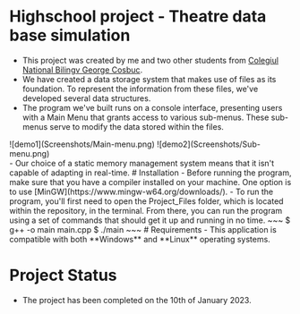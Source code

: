 # Highschool project - Theatre data base simulation
- This project was created by me and two other students from [Colegiul National Bilingv George Cosbuc](http://cosbucbilingv.ro/). 
- We have created a data storage system that makes use of files as its foundation. To represent the information from these files, we've developed several data structures.
- The program we've built runs on a console interface, presenting users with a Main Menu that grants access to various sub-menus. These sub-menus serve to modify the data stored within the files.

<section>
![demo1](Screenshots/Main-menu.png)
![demo2](Screenshots/Sub-menu.png)
</section>
- Our choice of a static memory management system means that it isn't capable of adapting in real-time.
# Installation
- Before running the program, make sure that you have a compiler installed on your machine. One option is to use [MinGW](https://www.mingw-w64.org/downloads/).
- To run the program, you'll first need to open the Project_Files folder, which is located within the repository, in the terminal. From there, you can run the program using a set of commands that should get it up and running in no time.
~~~
$ g++ -o main main.cpp
$ ./main
~~~
# Requirements
- This application is compatible with both **Windows** and **Linux** operating systems.

# Project Status
- The project has been completed on the 10th of January 2023.


